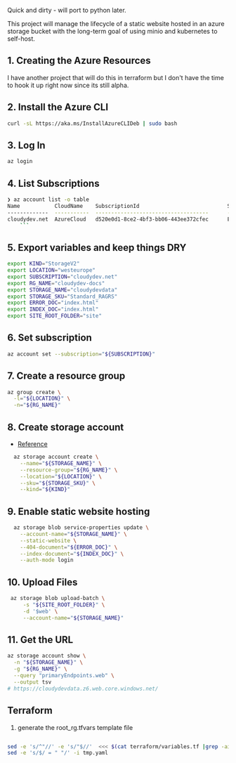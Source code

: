Quick and dirty - will port to python later.

This project will manage the lifecycle of a static website hosted in an azure storage bucket with the long-term goal of using minio and kubernetes to self-host.

## 1. Creating the Azure Resources

I have another project that will do this in terraform but I don't have the time to hook it up right now since its still alpha.


## 2. Install the Azure CLI

```zsh
curl -sL https://aka.ms/InstallAzureCLIDeb | sudo bash
```

## 3. Log In

```zsh
az login
```

## 4. List Subscriptions

```zsh
❯ az account list -o table                     
Name           CloudName    SubscriptionId                            State    IsDefault
-------------  -----------  ------------------------------------      -------  -----------
cloudydev.net  AzureCloud   d520e0d1-8ce2-4bf3-bb06-443ee372cfec      Enabled  True
    ```
```

## 5. Export variables and keep things DRY
    
```bash
export KIND="StorageV2"
export LOCATION="westeurope"
export SUBSCRIPTION="cloudydev.net"
export RG_NAME="cloudydev-docs"
export STORAGE_NAME="cloudydevdata"
export STORAGE_SKU="Standard_RAGRS"
export ERROR_DOC="index.html"
export INDEX_DOC="index.html"
export SITE_ROOT_FOLDER="site"
```

## 6. Set subscription

```zsh
az account set --subscription="${SUBSCRIPTION}"
```

## 7. Create a resource group

```zsh
az group create \
  -l="${LOCATION}" \
  -n="${RG_NAME}"
```

## 8. Create storage account

- [Reference](https://docs.microsoft.com/en-us/rest/api/storagerp/srp_sku_types)

```zsh
  az storage account create \
    --name="${STORAGE_NAME}" \
    --resource-group="${RG_NAME}" \
    --location="${LOCATION}" \
    --sku="${STORAGE_SKU}" \
    --kind="${KIND}"
```

## 9. Enable static website hosting
 
```zsh
  az storage blob service-properties update \
    --account-name="${STORAGE_NAME}" \
    --static-website \
    --404-document="${ERROR_DOC}" \
    --index-document="${INDEX_DOC}" \
    --auth-mode login
```

## 10. Upload Files
    
```zsh
 az storage blob upload-batch \
     -s "${SITE_ROOT_FOLDER}" \
     -d '$web' \
     --account-name="${STORAGE_NAME}"
```

## 11. Get the URL

```zsh
az storage account show \
  -n "${STORAGE_NAME}" \
  -g "${RG_NAME}" \
  --query "primaryEndpoints.web" \
  --output tsv
# https://cloudydevdata.z6.web.core.windows.net/  
```

## Terraform

1. generate the root_rg.tfvars template file

```zsh

sed -e 's/^"//' -e 's/"$//'  <<< $(cat terraform/variables.tf |grep -ai "variable" |awk '{print $2}') > tmp.yaml
sed -e 's/$/ = " "/' -i tmp.yaml
```